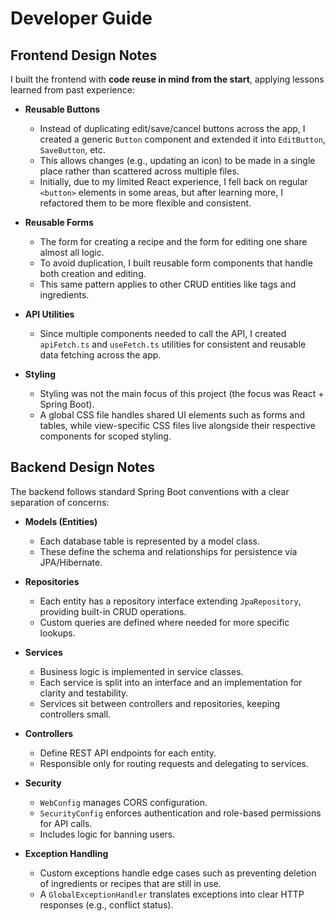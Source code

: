 # Developer Guide

## Frontend Design Notes

I built the frontend with **code reuse in mind from the start**, applying lessons learned from past experience:

- **Reusable Buttons**
  - Instead of duplicating edit/save/cancel buttons across the app, I created a generic `Button` component and extended it into `EditButton`, `SaveButton`, etc.
  - This allows changes (e.g., updating an icon) to be made in a single place rather than scattered across multiple files.
  - Initially, due to my limited React experience, I fell back on regular `<button>` elements in some areas, but after learning more, I refactored them to be more flexible and consistent.

- **Reusable Forms**
  - The form for creating a recipe and the form for editing one share almost all logic.
  - To avoid duplication, I built reusable form components that handle both creation and editing.
  - This same pattern applies to other CRUD entities like tags and ingredients.

- **API Utilities**
  - Since multiple components needed to call the API, I created `apiFetch.ts` and `useFetch.ts` utilities for consistent and reusable data fetching across the app.

- **Styling**
  - Styling was not the main focus of this project (the focus was React + Spring Boot).
  - A global CSS file handles shared UI elements such as forms and tables, while view-specific CSS files live alongside their respective components for scoped styling.

## Backend Design Notes

The backend follows standard Spring Boot conventions with a clear separation of concerns:

- **Models (Entities)**
  - Each database table is represented by a model class.
  - These define the schema and relationships for persistence via JPA/Hibernate.

- **Repositories**
  - Each entity has a repository interface extending `JpaRepository`, providing built-in CRUD operations.
  - Custom queries are defined where needed for more specific lookups.

- **Services**
  - Business logic is implemented in service classes.
  - Each service is split into an interface and an implementation for clarity and testability.
  - Services sit between controllers and repositories, keeping controllers small.

- **Controllers**
  - Define REST API endpoints for each entity.
  - Responsible only for routing requests and delegating to services.

- **Security**
  - `WebConfig` manages CORS configuration.
  - `SecurityConfig` enforces authentication and role-based permissions for API calls.
  - Includes logic for banning users.

- **Exception Handling**
  - Custom exceptions handle edge cases such as preventing deletion of ingredients or recipes that are still in use.
  - A `GlobalExceptionHandler` translates exceptions into clear HTTP responses (e.g., conflict status).
